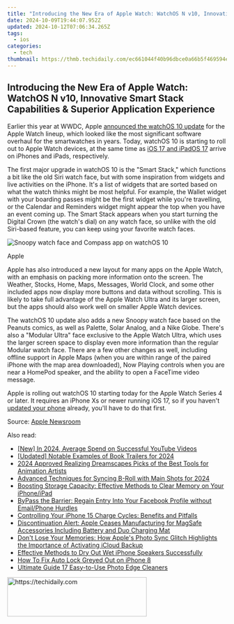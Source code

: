 ```yaml
---
title: "Introducing the New Era of Apple Watch: WatchOS N v10, Innovative Smart Stack Capabilities & Superior Application Experience"
date: 2024-10-09T19:44:07.952Z
updated: 2024-10-12T07:06:34.265Z
tags:
  - ios
categories:
  - tech
thumbnail: https://thmb.techidaily.com/ec661044f40b96dbce0a66b5f469594edc16390627944ff76ebd8df97376a974.jpg
---
```


## Introducing the New Era of Apple Watch: WatchOS N v10, Innovative Smart Stack Capabilities & Superior Application Experience

Earlier this year at WWDC, Apple [announced the watchOS 10 update](https://facebook-video-content.techidaily.com/updated-2024-approved-high-end-fb-photo-and-film-artist-free-access/) for the Apple Watch lineup, which looked like the most significant software overhaul for the smartwatches in years. Today, watchOS 10 is starting to roll out to Apple Watch devices, at the same time as [iOS 17 and iPadOS 17](https://screen-recording.techidaily.com/enhanced-team-collaboration-with-slack-plus-filmora-timelines-for-2024/) arrive on iPhones and iPads, respectively.

 The first major upgrade in watchOS 10 is the "Smart Stack," which functions a bit like the old Siri watch face, but with some inspiration from widgets and live activities on the iPhone. It's a list of widgets that are sorted based on what the watch thinks might be most helpful. For example, the Wallet widget with your boarding passes might be the first widget while you're travelling, or the Calendar and Reminders widget might appear the top when you have an event coming up. The Smart Stack appears when you start turning the Digital Crown (the watch's dial) on any watch face, so unlike with the old Siri-based feature, you can keep using your favorite watch faces.

![Snoopy watch face and Compass app on watchOS 10](https://static1.howtogeekimages.com/wordpress/wp-content/uploads/2023/09/image.jpeg) 

Apple

 Apple has also introduced a new layout for many apps on the Apple Watch, with an emphasis on packing more information onto the screen. The Weather, Stocks, Home, Maps, Messages, World Clock, and some other included apps now display more buttons and data without scrolling. This is likely to take full advantage of the Apple Watch Ultra and its larger screen, but the apps should also work well on smaller Apple Watch devices.

 The watchOS 10 update also adds a new Snoopy watch face based on the Peanuts comics, as well as Palette, Solar Analog, and a Nike Globe. There's also a "Modular Ultra" face exclusive to the Apple Watch Ultra, which uses the larger screen space to display even more information than the regular Modular watch face. There are a few other changes as well, including offline support in Apple Maps (when you are within range of the paired iPhone with the map area downloaded), Now Playing controls when you are near a HomePod speaker, and the ability to open a FaceTime video message.

 Apple is rolling out watchOS 10 starting today for the Apple Watch Series 4 or later. It requires an iPhone Xs or newer running iOS 17, so if you haven't [updated your phone](https://screen-recording.techidaily.com/enhanced-team-collaboration-with-slack-plus-filmora-timelines-for-2024/) already, you'll have to do that first.

 Source: [Apple Newsroom](https://www.apple.com/newsroom/2023/09/watchos-10-is-available-today/)

<ins class="adsbygoogle"
     style="display:block"
     data-ad-format="autorelaxed"
     data-ad-client="ca-pub-7571918770474297"
     data-ad-slot="1223367746"></ins>

<ins class="adsbygoogle"
     style="display:block"
     data-ad-client="ca-pub-7571918770474297"
     data-ad-slot="8358498916"
     data-ad-format="auto"
     data-full-width-responsive="true"></ins>

<span class="atpl-alsoreadstyle">Also read:</span>
<div><ul>
<li><a href="https://fox-http.techidaily.com/new-in-2024-average-spend-on-successful-youtube-videos/"><u>[New] In 2024, Average Spend on Successful YouTube Videos</u></a></li>
<li><a href="https://fox-cloud.techidaily.com/updated-notable-examples-of-book-trailers-for-2024/"><u>[Updated] Notable Examples of Book Trailers for 2024</u></a></li>
<li><a href="https://fox-helps.techidaily.com/2024-approved-realizing-dreamscapes-picks-of-the-best-tools-for-animation-artists/"><u>2024 Approved Realizing Dreamscapes Picks of the Best Tools for Animation Artists</u></a></li>
<li><a href="https://extra-information.techidaily.com/advanced-techniques-for-syncing-b-roll-with-main-shots-for-2024/"><u>Advanced Techniques for Syncing B-Roll with Main Shots for 2024</u></a></li>
<li><a href="https://os-tips.techidaily.com/boosting-storage-capacity-effective-methods-to-clear-memory-on-your-iphoneipad/"><u>Boosting Storage Capacity: Effective Methods to Clear Memory on Your iPhone/iPad</u></a></li>
<li><a href="https://technical-tips.techidaily.com/bypass-the-barrier-regain-entry-into-your-facebook-profile-without-emailphone-hurdles/"><u>ByPass the Barrier: Regain Entry Into Your Facebook Profile without Email/Phone Hurdles</u></a></li>
<li><a href="https://os-tips.techidaily.com/controlling-your-iphone-15-charge-cycles-benefits-and-pitfalls/"><u>Controlling Your iPhone 15 Charge Cycles: Benefits and Pitfalls</u></a></li>
<li><a href="https://os-tips.techidaily.com/discontinuation-alert-apple-ceases-manufacturing-for-magsafe-accessories-including-battery-and-duo-charging-mat/"><u>Discontinuation Alert: Apple Ceases Manufacturing for MagSafe Accessories Including Battery and Duo Charging Mat</u></a></li>
<li><a href="https://os-tips.techidaily.com/dont-lose-your-memories-how-apples-photo-sync-glitch-highlights-the-importance-of-activating-icloud-backup/"><u>Don't Lose Your Memories: How Apple's Photo Sync Glitch Highlights the Importance of Activating iCloud Backup</u></a></li>
<li><a href="https://os-tips.techidaily.com/effective-methods-to-dry-out-wet-iphone-speakers-successfully/"><u>Effective Methods to Dry Out Wet iPhone Speakers Successfully</u></a></li>
<li><a href="https://ios-unlock.techidaily.com/how-to-fix-auto-lock-greyed-out-on-iphone-8-by-drfone-ios/"><u>How To Fix Auto Lock Greyed Out on iPhone 8</u></a></li>
<li><a href="https://extra-resources.techidaily.com/ultimate-guide-17-easy-to-use-photo-edge-cleaners/"><u>Ultimate Guide 17 Easy-to-Use Photo Edge Cleaners</u></a></li>
</ul></div>

<!-- affiliate ads begin -->
<a href="https://25home.pxf.io/c/5597632/2148647/16836" target="_top" id="2148647">
  <img src="//a.impactradius-go.com/display-ad/16836-2148647" border="0" alt="https://techidaily.com" width="320" height="90"/>
</a>
<img height="0" width="0" src="https://25home.pxf.io/i/5597632/2148647/16836" style="position:absolute;visibility:hidden;" border="0" />
<!-- affiliate ads end -->

